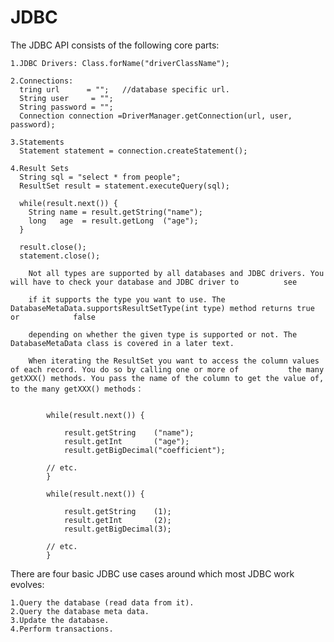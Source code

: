 # JDBC

The JDBC API consists of the following core parts:

    1.JDBC Drivers: Class.forName("driverClassName");
    
    2.Connections:
      tring url      = "";   //database specific url.
      String user     = "";
      String password = "";
      Connection connection =DriverManager.getConnection(url, user, password);
      
    3.Statements
      Statement statement = connection.createStatement();
      
    4.Result Sets
      String sql = "select * from people";
      ResultSet result = statement.executeQuery(sql);
      
      while(result.next()) {
        String name = result.getString("name");
        long   age  = result.getLong  ("age");
      }
      
      result.close();
      statement.close();
      
        Not all types are supported by all databases and JDBC drivers. You will have to check your database and JDBC driver to          see
    
        if it supports the type you want to use. The DatabaseMetaData.supportsResultSetType(int type) method returns true or            false
    
        depending on whether the given type is supported or not. The DatabaseMetaData class is covered in a later text.
        
        When iterating the ResultSet you want to access the column values of each record. You do so by calling one or more of           the many getXXX() methods. You pass the name of the column to get the value of, to the many getXXX() methods：
        
        
            while(result.next()) {

                result.getString    ("name");
                result.getInt       ("age");
                result.getBigDecimal("coefficient");

            // etc.
            }
        
            while(result.next()) {

                result.getString    (1);
                result.getInt       (2);
                result.getBigDecimal(3);

            // etc.
            }


      
  
There are four basic JDBC use cases around which most JDBC work evolves:

    1.Query the database (read data from it).
    2.Query the database meta data.
    3.Update the database.
    4.Perform transactions.
    
